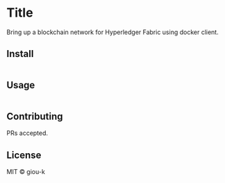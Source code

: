 # Title

Bring up a blockchain network for Hyperledger Fabric using docker client. 

## Install

```
```

## Usage

```
```

## Contributing

PRs accepted.

## License

MIT © giou-k


